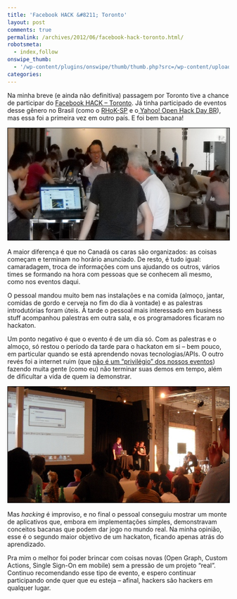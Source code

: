 ```yaml
---
title: 'Facebook HACK &#8211; Toronto'
layout: post
comments: true
permalink: /archives/2012/06/facebook-hack-toronto.html/
robotsmeta:
  - index,follow
onswipe_thumb:
  - '/wp-content/plugins/onswipe/thumb/thumb.php?src=/wp-content/uploads/2012/06/facebookhacktoronto_apresentacoes.jpg&amp;w=600&amp;h=800&amp;zc=1&amp;q=75&amp;f=0'
categories:
---
```

Na minha breve (e ainda não definitiva) passagem por Toronto tive a chance de participar do [Facebook HACK &#8211; Toronto][1]. Já tinha participado de eventos desse gênero no Brasil (como o [RHoK-SP][2] e o[ Yahoo! Open Hack Day BR][3]), mas essa foi a primeira vez em outro país. E foi bem bacana!

<p style="text-align: center;">
  <a href="/wp-content/uploads/2012/06/facebookhacktoronto.jpg"><img class="aligncenter size-full wp-image-6973" style="border: 1px solid black;" title="Facebook HACK Toronto 2012 (clique para fotos)" src="/wp-content/uploads/2012/06/facebookhacktoronto.jpg" alt="Facebook HACK Toronto 2012 (clique para fotos)" width="550" height="254" /></a>
</p>

A maior diferença é que no Canadá os caras são organizados: as coisas começam e terminam no horário anunciado. De resto, é tudo igual: camaradagem, troca de informações com uns ajudando os outros, vários times se formando na hora com pessoas que se conhecem ali mesmo, como nos eventos daqui.

O pessoal mandou muito bem nas instalações e na comida (almoço, jantar, comidas de gordo e cerveja no fim do dia à vontade) e as palestras introdutórias foram úteis. À tarde o pessoal mais interessado em business stuff acompanhou palestras em outra sala, e os programadores ficaram no hackaton.

Um ponto negativo é que o evento é de um dia só. Com as palestras e o almoço, só restou o período da tarde para o hackaton em si &#8211; bem pouco, em particular quando se está aprendendo novas tecnologias/APIs. O outro revés foi a internet ruim (que [não é um &#8220;privilégio&#8221; dos nossos eventos][4]) fazendo muita gente (como eu) não terminar suas demos em tempo, além de dificultar a vida de quem ia demonstrar.

<p style="text-align: center;">
  <a href="https://www.facebook.com/media/set/?set=a.10150888100036915.407508.618166914&type=1"><img class="aligncenter size-full wp-image-6975" style="border: 1px solid black;" title="Pessoal apresentando no Facebook Hack - Toronto" src="/wp-content/uploads/2012/06/facebookhacktoronto_apresentacoes.jpg" alt="Pessoal apresentando no Facebook Hack - Toronto" width="550" height="263" /></a>
</p>

Mas *hacking* é improviso, e no final o pessoal conseguiu mostrar um monte de aplicativos que, embora em implementações simples, demonstravam conceitos bacanas que podem dar jogo no mundo real. Na minha opinião, esse é o segundo maior objetivo de um hackaton, ficando apenas atrás do aprendizado.

Pra mim o melhor foi poder brincar com coisas novas (Open Graph, Custom Actions, Single Sign-On em mobile) sem a pressão de um projeto &#8220;real&#8221;. Continuo recomendando esse tipo de evento, e espero continuar participando onde quer que eu esteja &#8211; afinal, hackers são hackers em qualquer lugar.

 [1]: https://developers.facebook.com/blog/post/2012/06/07/join-the-facebook-team-at-our-toronto-hack/
 [2]: /archives/2010/06/random-hacks-of-kindness-1-sp-urban-fact-fato-urbano.html
 [3]: /archives/2010/03/yahoo-open-hack-day-brazil-2010.html
 [4]: http://www.joelonsoftware.com/items/2009/10/08.html

